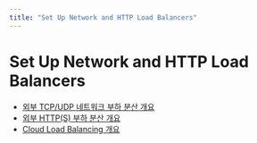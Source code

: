 ```yaml
---
title: "Set Up Network and HTTP Load Balancers"
---
```


# Set Up Network and HTTP Load Balancers

* [외부 TCP/UDP 네트워크 부하 분산 개요](https://cloud.google.com/load-balancing/docs/network)  
* [외부 HTTP(S) 부하 분산 개요](https://cloud.google.com/load-balancing/docs/https)  
* [Cloud Load Balancing 개요](https://cloud.google.com/load-balancing/docs/load-balancing-overview#a_closer_look_at_cloud_load_balancers)  
